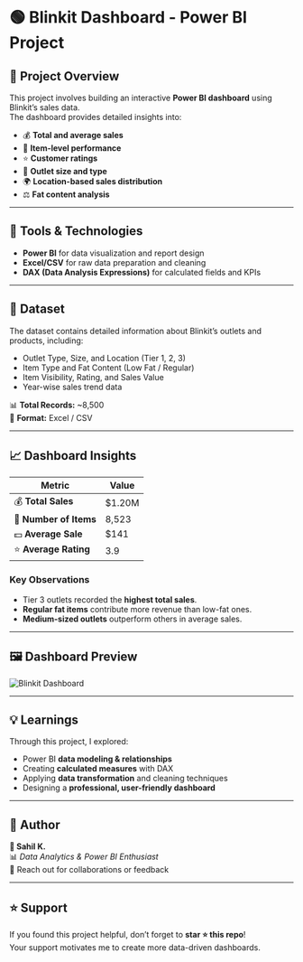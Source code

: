 # 🟢 Blinkit Dashboard - Power BI Project  

## 📘 Project Overview  

This project involves building an interactive **Power BI dashboard** using Blinkit’s sales data.  
The dashboard provides detailed insights into:  

- 💰 **Total and average sales**  
- 🛒 **Item-level performance**  
- ⭐ **Customer ratings**  
- 🏬 **Outlet size and type**  
- 🌍 **Location-based sales distribution**  
- ⚖️ **Fat content analysis**  

---

## 🧰 Tools & Technologies  

- **Power BI** for data visualization and report design  
- **Excel/CSV** for raw data preparation and cleaning  
- **DAX (Data Analysis Expressions)** for calculated fields and KPIs  

---

## 📂 Dataset  

The dataset contains detailed information about Blinkit’s outlets and products, including:  

- Outlet Type, Size, and Location (Tier 1, 2, 3)  
- Item Type and Fat Content (Low Fat / Regular)  
- Item Visibility, Rating, and Sales Value  
- Year-wise sales trend data  

📊 **Total Records:** ~8,500  
📁 **Format:** Excel / CSV  

---

## 📈 Dashboard Insights  

| Metric | Value |
|--------|--------|
| 💰 **Total Sales** | $1.20M |
| 🛒 **Number of Items** | 8,523 |
| 💵 **Average Sale** | $141 |
| ⭐ **Average Rating** | 3.9 |

### Key Observations  
- Tier 3 outlets recorded the **highest total sales**.  
- **Regular fat items** contribute more revenue than low-fat ones.  
- **Medium-sized outlets** outperform others in average sales.  

---

## 🖼️ Dashboard Preview  

![Blinkit Dashboard](Screenshot%202025-10-29%20125945.png)

---

## 💡 Learnings  

Through this project, I explored:  
- Power BI **data modeling & relationships**  
- Creating **calculated measures** with DAX  
- Applying **data transformation** and cleaning techniques  
- Designing a **professional, user-friendly dashboard**  

---

## 🧠 Author  

**👤 Sahil K.**  
📊 *Data Analytics & Power BI Enthusiast*  
📧 Reach out for collaborations or feedback  

---

## ⭐ Support  

If you found this project helpful, don’t forget to **star ⭐ this repo**!  
Your support motivates me to create more data-driven dashboards.  

